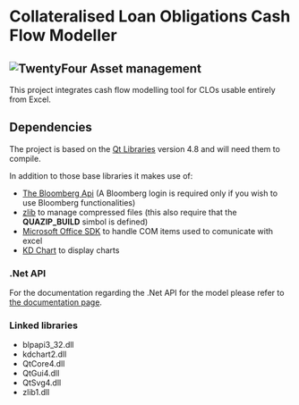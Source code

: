 # Collateralised Loan Obligations Cash Flow Modeller
## ![TwentyFour Asset management](http://www.twentyfouram.com/sites/all/themes/twentyfourasset/images/logo.jpg)
This project integrates cash flow modelling tool for CLOs usable entirely from Excel.

## Dependencies
The project is based on the [Qt Libraries](http://qt-project.org/) version 4.8 and will need them to compile.

In addition to those base libraries it makes use of:

- [The Bloomberg Api](http://www.openbloomberg.com/open-api/) (A Bloomberg login is required only if you wish to use Bloomberg functionalities)
- [zlib](http://www.zlib.net/) to manage compressed files (this also require that the **QUAZIP_BUILD** simbol is defined)
- [Microsoft Office SDK](http://www.microsoft.com/en-us/download/developer-tools.aspx) to handle COM items used to comunicate with excel
- [KD Chart](http://www.kdab.com/kdab-products/kd-chart/) to display charts

### .Net API
For the documentation regarding the .Net API for the model please refer to [the documentation page](http://vsronin.github.io/CLOModel/).

### Linked libraries
- blpapi3_32.dll
- kdchart2.dll
- QtCore4.dll
- QtGui4.dll
- QtSvg4.dll
- zlib1.dll